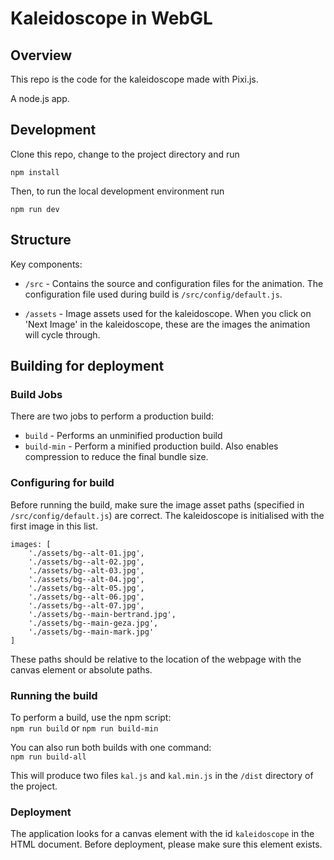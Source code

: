 # Kaleidoscope in WebGL

## Overview

This repo is the code for the kaleidoscope made with Pixi.js.

A node.js app.

## Development

Clone this repo, change to the project directory and run 

`npm install`

Then, to run the local development environment run

`npm run dev`

## Structure

Key components:

- `/src` - Contains the source and configuration files for the animation. The configuration file used during build is `/src/config/default.js`.

- `/assets` - Image assets used for the kaleidoscope. When you click on 'Next Image' in the kaleidoscope, these are the images the animation will cycle through.

## Building for deployment

### Build Jobs

There are two jobs to perform a production build:

- `build` - Performs an unminified production build  
- `build-min` - Perform a minified production build. Also enables compression to reduce the final bundle size.  

### Configuring for build

Before running the build, make sure the image asset paths (specified in `/src/config/default.js`) are correct. The kaleidoscope is initialised with the first image in this list.

```
images: [
    './assets/bg--alt-01.jpg',
    './assets/bg--alt-02.jpg',
    './assets/bg--alt-03.jpg',
    './assets/bg--alt-04.jpg',
    './assets/bg--alt-05.jpg',
    './assets/bg--alt-06.jpg',
    './assets/bg--alt-07.jpg',
    './assets/bg--main-bertrand.jpg',
    './assets/bg--main-geza.jpg',
    './assets/bg--main-mark.jpg'
]
```

These paths should be relative to the location of the webpage with the canvas element or absolute paths.

### Running the build

To perform a build, use the npm script:  
`npm run build`  or `npm run build-min`  

You can also run both builds with one command:  
`npm run build-all` 

This will produce two files `kal.js` and `kal.min.js` in the `/dist` directory of the project.

### Deployment

The application looks for a canvas element with the id `kaleidoscope` in the HTML document. Before deployment, please make sure this element exists.